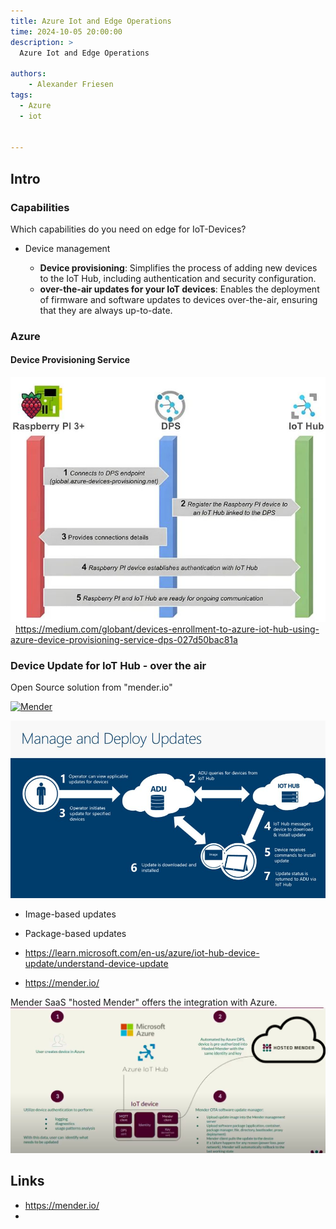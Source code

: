 ```yaml
---
title: Azure Iot and Edge Operations 
time: 2024-10-05 20:00:00
description: >
  Azure Iot and Edge Operations 

authors:
    - Alexander Friesen
tags:
  - Azure
  - iot


---
```


## Intro




### Capabilities

Which capabilities do you need on edge for IoT-Devices?

 - Device management

   - **Device provisioning**: Simplifies the process of adding new devices to the IoT Hub, including authentication and security configuration.
   - **over-the-air updates for your IoT devices**: Enables the deployment of firmware and software updates to devices over-the-air, ensuring that they are always up-to-date.   



### Azure 

#### Device Provisioning Service

![Vision](./article00054/azure-dps.jpg)
   
<https://medium.com/globant/devices-enrollment-to-azure-iot-hub-using-azure-device-provisioning-service-dps-027d50bac81a>




### Device Update for IoT Hub - over the air

Open Source solution from "mender.io"

[![Mender](https://img.youtube.com/vi/4NQu5yuzMgQ/0.jpg)](https://www.youtube.com/watch?v=4NQu5yuzMgQ "Mender.io")


![Vision](./article00054/over-air-updates.jpg)

 - Image-based updates
 - Package-based updates


 - <https://learn.microsoft.com/en-us/azure/iot-hub-device-update/understand-device-update>
 - <https://mender.io/>


Mender SaaS "hosted Mender" offers the integration with Azure.
![Vision](./article00054/mender.jpg)


## Links

- <https://mender.io/>
- 


